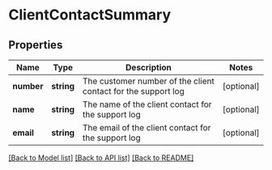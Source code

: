 # ClientContactSummary

## Properties
Name | Type | Description | Notes
------------ | ------------- | ------------- | -------------
**number** | **string** | The customer number of the client contact for the support log | [optional] 
**name** | **string** | The name of the client contact for the support log | [optional] 
**email** | **string** | The email of the client contact for the support log | [optional] 

[[Back to Model list]](../README.md#documentation-for-models) [[Back to API list]](../README.md#documentation-for-api-endpoints) [[Back to README]](../README.md)


